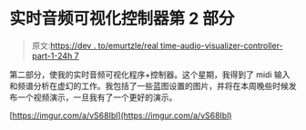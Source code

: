 # 实时音频可视化控制器第 2 部分

> 原文:[https://dev . to/emurtzle/real time-audio-visualizer-controller-part-1-24h 7](https://dev.to/emurtzle/realtime-audio-visualizer-controller-part-1-24h7)

第二部分，使我的实时音频可视化程序+控制器。这个星期，我得到了 midi 输入和频谱分析在虚幻的工作。我包括了一些蓝图设置的图片，并将在本周晚些时候发布一个视频演示，一旦我有了一个更好的演示。

[https://imgur.com/a/vS68Ibl](https://imgur.com/a/vS68Ibl)